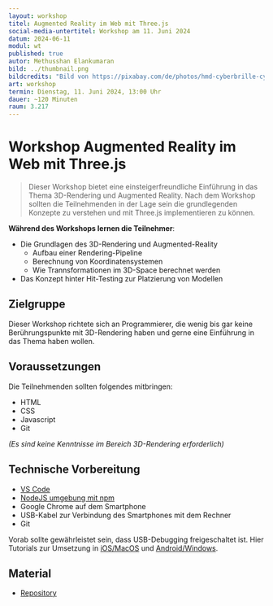 ```yaml
---
layout: workshop
titel: Augmented Reality im Web mit Three.js
social-media-untertitel: Workshop am 11. Juni 2024
datum: 2024-06-11
modul: wt
published: true
autor: Methusshan Elankumaran
bild: ../thumbnail.png
bildcredits: "Bild von https://pixabay.com/de/photos/hmd-cyberbrille-cyber-brille-4140960/"
art: workshop
termin: Dienstag, 11. Juni 2024, 13:00 Uhr
dauer: ~120 Minuten
raum: 3.217
---
```


# Workshop Augmented Reality im Web mit Three.js

> Dieser Workshop bietet eine einsteigerfreundliche Einführung in das Thema 3D-Rendering und Augmented Reality. Nach dem Workshop sollten die Teilnehmenden in der Lage sein die grundlegenden Konzepte zu verstehen und mit Three.js implementieren zu können.

**Während des Workshops lernen die Teilnehmer**:

* Die Grundlagen des 3D-Rendering und Augmented-Reality
    * Aufbau einer Rendering-Pipeline
    * Berechnung von Koordinatensystemen
    * Wie Trannsformationen im 3D-Space berechnet werden
* Das Konzept hinter Hit-Testing zur Platzierung von Modellen


## Zielgruppe

Dieser Workshop richtete sich an Programmierer, die wenig bis gar keine Berührungspunkte mit 3D-Rendering haben und gerne eine Einführung in das Thema haben wollen.


## Voraussetzungen

Die Teilnehmenden sollten folgendes mitbringen:

* HTML
* CSS
* Javascript
* Git

_(Es sind keine Kenntnisse im Bereich 3D-Rendering erforderlich)_


## Technische Vorbereitung
* [VS Code](https://code.visualstudio.com/) 
* [NodeJS umgebung mit npm](https://nodejs.org/en)
* Google Chrome auf dem Smartphone
* USB-Kabel zur Verbindung des Smartphones mit dem Rechner 
* Git

Vorab sollte gewährleistet sein, dass USB-Debugging freigeschaltet ist. Hier Tutorials zur Umsetzung in [iOS/MacOS](https://dev.to/nimajafari/remote-debugging-using-google-chrome-on-ios-devices-with-macos-ca9) und [Android/Windows](https://dev.to/nimajafari/remote-debugging-using-google-chrome-on-android-devices-with-windows-2630).


## Material

* [Repository](https://github.com/Methusshan25/AugmentedRealityWeb)
